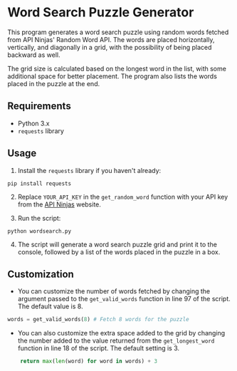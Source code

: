 # Word Search Puzzle Generator

This program generates a word search puzzle using random words fetched from API Ninjas' Random Word API. The words are placed horizontally, vertically, and diagonally in a grid, with the possibility of being placed backward as well. 

The grid size is calculated based on the longest word in the list, with some additional space for better placement. The program also lists the words placed in the puzzle at the end.

## Requirements

- Python 3.x
- `requests` library

## Usage

1. Install the `requests` library if you haven't already:

```
pip install requests
```

2. Replace `YOUR_API_KEY` in the `get_random_word` function with your API key from the [API Ninjas](https://api-ninjas.com) website.

3. Run the script:

```
python wordsearch.py
```

4. The script will generate a word search puzzle grid and print it to the console, followed by a list of the words placed in the puzzle in a box.

## Customization

- You can customize the number of words fetched by changing the argument passed to the `get_valid_words` function in line 97 of the script. The default value is 8.
```python
words = get_valid_words(8) # Fetch 8 words for the puzzle
```
- You can also customize the extra space added to the grid by changing the number added to the value returned from the `get_longest_word` function in line 18 of the script. The default setting is 3.
```python
    return max(len(word) for word in words) + 3
```
